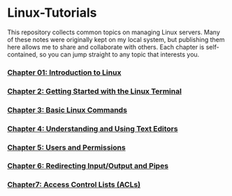 # Linux-Tutorials
This repository collects common topics on managing Linux servers. Many of these notes were originally kept on my local system, but publishing them here allows me to share and collaborate with others.
Each chapter is self-contained, so you can jump straight to any topic that interests you.

### [Chapter 01: Introduction to Linux](01_intro_to_linux.md)
### [Chapter 2: Getting Started with the Linux Terminal](02_getting_started_with_the_linux_terminal.md)
### [Chapter 3: Basic Linux Commands](03_basic_linux_commands.md)
### [Chapter 4: Understanding and Using Text Editors](04_text_editors.md)
### [Chapter 5: Users and Permissions](05_user_administration.md)
### [Chapter 6: Redirecting Input/Output and Pipes](06_redirecting_input_output_and_pipes.md)
### [Chapter7: Access Control Lists (ACLs)](07_access_control_lists.md)

